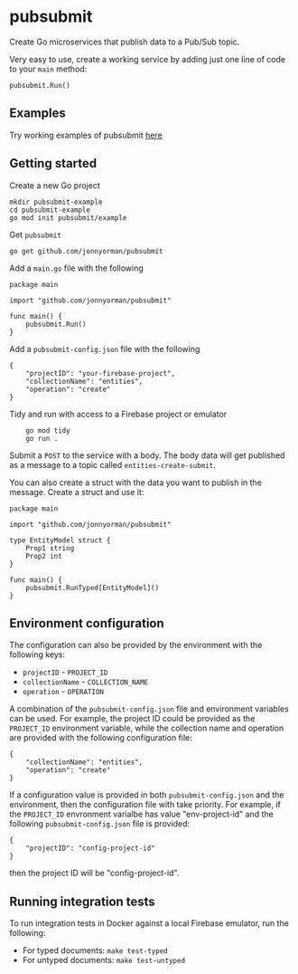 # pubsubmit

Create Go microservices that publish data to a Pub/Sub topic.

Very easy to use, create a working service by adding just one line of code to your `main` method:
```
pubsubmit.Run()
```

## Examples

Try working examples of pubsubmit [here](https://github.com/JonnyOrman/pubsubmit-examples)

## Getting started

Create a new Go project
```
mkdir pubsubmit-example
cd pubsubmit-example    
go mod init pubsubmit/example
```

Get `pubsubmit`
```
go get github.com/jonnyorman/pubsubmit
```

Add a `main.go` file with the following
```
package main

import "github.com/jonnyorman/pubsubmit"

func main() {
	pubsubmit.Run()
}

```

Add a `pubsubmit-config.json` file with the following
```
{
    "projectID": "your-firebase-project",
    "collectionName": "entities",
    "operation": "create"
}
```

Tidy and run with access to a Firebase project or emulator
```
    go mod tidy
    go run .
```

Submit a `POST` to the service with a body. The body data will get published as a message to a topic called `entities-create-submit`.

You can also create a struct with the data you want to publish in the message. Create a struct and use it:
```
package main

import "github.com/jonnyorman/pubsubmit"

type EntityModel struct {
	Prop1 string
	Prop2 int
}

func main() {
	pubsubmit.RunTyped[EntityModel]()
}
```

## Environment configuration

The configuration can also be provided by the environment with the following keys:
- `projectID` - `PROJECT_ID`
- `collectionName` - `COLLECTION_NAME`
- `operation` - `OPERATION`

A combination of the `pubsubmit-config.json` file and environment variables can be used. For example, the project ID could be provided as the `PROJECT_ID` environment variable, while the collection name and operation are provided with the following configuration file:
```
{
    "collectionName": "entities",
    "operation": "create"
}
```

If a configuration value is provided in both `pubsubmit-config.json` and the environment, then the configuration file with take priority. For example, if the `PROJECT_ID` envronment varialbe has value "env-project-id" and the following `pubsubmit-config.json` file is provided:
```
{
    "projectID": "config-project-id"
}
```
then the project ID will be "config-project-id".

## Running integration tests

To run integration tests in Docker against a local Firebase emulator, run the following:
- For typed documents: `make test-typed`
- For untyped documents: `make test-untyped`